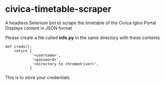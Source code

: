 # civica-timetable-scraper
A headless Selenium bot to scrape the timetable of the Civica Igloo Portal  
Displays content in JSON format

Please create a file called **info.py** in the same directory with these contents  
```
def creds():
    return [
            '<username>',
            '<password>',
            '<directory to chromedriver>',
           ]
 ```
 This is to store your credentials
